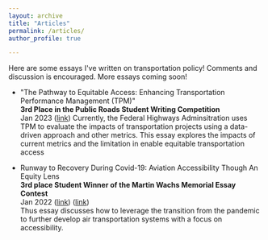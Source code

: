 ```yaml
---
layout: archive
title: "Articles"
permalink: /articles/
author_profile: true

---
```


Here are some essays I've written on transportation policy! Comments and discussion is encouraged. More essays coming soon!

- "The Pathway to Equitable Access: Enhancing Transportation Performance Management (TPM)"  \
**3rd Place in the Public Roads Student Writing Competition** \
Jan 2023 ([link](https://highways.dot.gov/public-roads/winter-2024/03 "Article"))
Currently, the Federal Highways Adminsitration uses TPM to evaluate the impacts of transportation projects using a data-driven approach and other metrics. This essay explores the impacts of current metrics and the limitation in enable equitable transportation access

- Runway to Recovery During Covid-19: Aviation Accessibility Though An Equity Lens \
**3rd place Student Winner of the Martin Wachs Memorial Essay Contest** \
Jan 2022 ([link](https://highways.dot.gov/public-roads/winter-2024/03 "Article")) ([link](https://highways.dot.gov/public-roads/winter-2024/03 "Video")) \
Thus essay discusses how to leverage the transition from the pandemic to further develop air transportation systems with a focus on accessibility.

